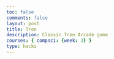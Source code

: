 ```yaml
---
toc: false
comments: false
layout: post
title: Tron
description: Classic Tron Arcade game
courses: { compsci: {week: 3} }
type: hacks
---
```

<!-- 
<!DOCTYPE html> -->
<html lang="en">
<head>
  <meta charset="UTF-8">
  <meta name="viewport" content="width=device-width, initial-scale=1.0">
  <meta http-equiv="X-UA-Compatible" content="ie=edge">
  <title>Tron</title>
  <link rel="stylesheet" href="/LabNotebook/tronAssets/css/style.css">
  <link href="https://fonts.googleapis.com/css?family=Bungee&display=swap" rel="stylesheet">
</head>
<body>
  <canvas id="tron" width="750" height="750"></canvas>
  <script src="/LabNotebook/tronAssets/js/tron.js"></script>
</body>
</html>